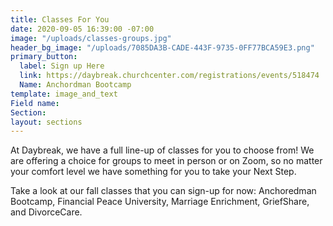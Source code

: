 ```yaml
---
title: Classes For You
date: 2020-09-05 16:39:00 -07:00
image: "/uploads/classes-groups.jpg"
header_bg_image: "/uploads/7085DA3B-CADE-443F-9735-0FF77BCA59E3.png"
primary_button:
  label: Sign up Here
  link: https://daybreak.churchcenter.com/registrations/events/518474
  Name: Anchordman Bootcamp
template: image_and_text
Field name: 
Section: 
layout: sections
---
```


At Daybreak, we have a full line-up of classes for you to choose from!  We are offering a choice for groups to meet in person or on Zoom, so no matter your comfort level we have something for you to take your Next Step.  

Take a look at our fall classes that you can sign-up for now:  Anchoredman Bootcamp, Financial Peace University, Marriage Enrichment, GriefShare, and DivorceCare.   